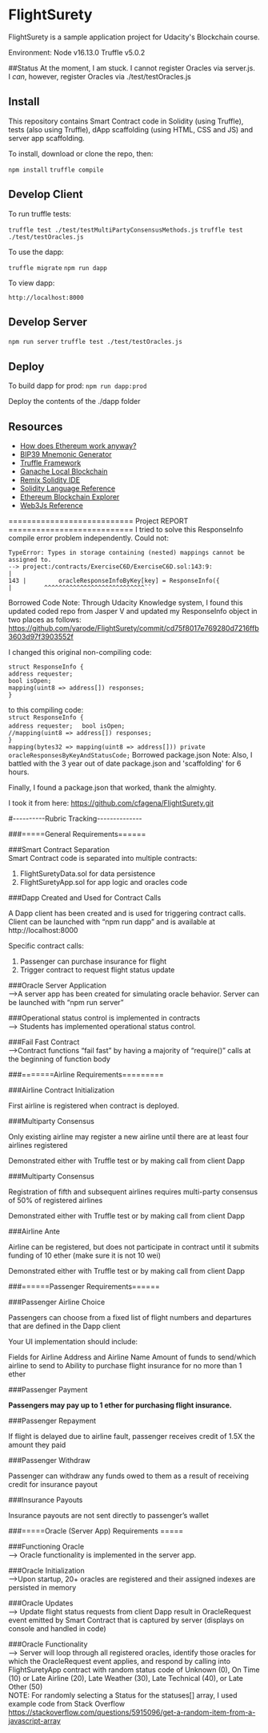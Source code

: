 # FlightSurety

FlightSurety is a sample application project for Udacity's Blockchain course.

Environment:
Node v16.13.0
Truffle v5.0.2

##Status
At the moment, I am stuck. I cannot register Oracles via server.js.  
I _can_, however, register Oracles via ./test/testOracles.js



## Install

This repository contains Smart Contract code in Solidity (using Truffle), tests (also using Truffle), dApp scaffolding (using HTML, CSS and JS) and server app scaffolding.

To install, download or clone the repo, then:

`npm install`
`truffle compile`

## Develop Client

To run truffle tests:

`truffle test ./test/testMultiPartyConsensusMethods.js`
`truffle test ./test/testOracles.js`

To use the dapp:

`truffle migrate`
`npm run dapp`

To view dapp:

`http://localhost:8000`

## Develop Server

`npm run server`
`truffle test ./test/testOracles.js`

## Deploy

To build dapp for prod:
`npm run dapp:prod`

Deploy the contents of the ./dapp folder


## Resources

* [How does Ethereum work anyway?](https://medium.com/@preethikasireddy/how-does-ethereum-work-anyway-22d1df506369)
* [BIP39 Mnemonic Generator](https://iancoleman.io/bip39/)
* [Truffle Framework](http://truffleframework.com/)
* [Ganache Local Blockchain](http://truffleframework.com/ganache/)
* [Remix Solidity IDE](https://remix.ethereum.org/)
* [Solidity Language Reference](http://solidity.readthedocs.io/en/v0.4.24/)
* [Ethereum Blockchain Explorer](https://etherscan.io/)
* [Web3Js Reference](https://github.com/ethereum/wiki/wiki/JavaScript-API)  


=========================== Project REPORT ===========================
I tried to solve this ResponseInfo compile error problem independently. Could not:

```  
TypeError: Types in storage containing (nested) mappings cannot be assigned to.
--> project:/contracts/ExerciseC6D/ExerciseC6D.sol:143:9:
|
143 |         oracleResponseInfoByKey[key] = ResponseInfo({
|         ^^^^^^^^^^^^^^^^^^^^^^^^^^^^``
```
Borrowed Code Note: 
Through Udacity Knowledge system, I found this updated coded repo from Jasper V and updated my
ResponseInfo object in two places as follows:
https://github.com/yarode/FlightSurety/commit/cd75f8017e769280d7216ffb3603d97f3903552f

I changed this original non-compiling code:

`struct ResponseInfo {`   
`address requester;`  
`bool isOpen;`                 
`mapping(uint8 => address[]) responses;`     
`}`

to this compiling code:  
`struct ResponseInfo {  `  
`address requester;  `
`bool isOpen;  `                            
`//mapping(uint8 => address[]) responses;`   
`}`  
`mapping(bytes32 => mapping(uint8 => address[])) private oracleResponsesByKeyAndStatusCode;` 
Borrowed package.json Note: Also, I battled with the 3 year out of date package.json and 'scaffolding' for 6 hours.

Finally, I found a package.json that worked, thank the almighty.

I took it from here:
https://github.com/cfagena/FlightSurety.git


#----------Rubric Tracking--------------  

###=====General Requirements======

###Smart Contract Separation  
Smart Contract code is separated into multiple contracts:

1) FlightSuretyData.sol for data persistence
2) FlightSuretyApp.sol for app logic and oracles code

###Dapp Created and Used for Contract Calls

A Dapp client has been created and is used for triggering contract calls. Client can be launched with “npm run dapp” and is available at http://localhost:8000

Specific contract calls:

1) Passenger can purchase insurance for flight
2) Trigger contract to request flight status update

###Oracle Server Application    
-->A server app has been created for simulating oracle behavior. Server can be launched with “npm run server”

###Operational status control is implemented in contracts  
--> Students has implemented operational status control.

###Fail Fast Contract  
-->Contract functions “fail fast” by having a majority of “require()” calls at the beginning of function body

###=======Airline Requirements=========

###Airline Contract Initialization

First airline is registered when contract is deployed.

###Multiparty Consensus

Only existing airline may register a new airline until there are at least four airlines registered

Demonstrated either with Truffle test or by making call from client Dapp

###Multiparty Consensus

Registration of fifth and subsequent airlines requires multi-party consensus of 50% of registered airlines

Demonstrated either with Truffle test or by making call from client Dapp

###Airline Ante

Airline can be registered, but does not participate in contract until it submits funding of 10 ether (make sure it is not 10 wei)

Demonstrated either with Truffle test or by making call from client Dapp

###======Passenger Requirements======

###Passenger Airline Choice

Passengers can choose from a fixed list of flight numbers and departures that are defined in the Dapp client

Your UI implementation should include:

Fields for Airline Address and Airline Name
Amount of funds to send/which airline to send to
Ability to purchase flight insurance for no more than 1 ether

###Passenger Payment

__Passengers may pay up to 1 ether for purchasing flight insurance.__

###Passenger Repayment

If flight is delayed due to airline fault, passenger receives credit of 1.5X the amount they paid

###Passenger Withdraw

Passenger can withdraw any funds owed to them as a result of receiving credit for insurance payout

###Insurance Payouts

Insurance payouts are not sent directly to passenger’s wallet

###=====Oracle (Server App) Requirements =====

###Functioning Oracle  
--> Oracle functionality is implemented in the server app.

###Oracle Initialization    
-->Upon startup, 20+ oracles are registered and their assigned indexes are persisted in memory

###Oracle Updates  
--> Update flight status requests from client Dapp result in OracleRequest event emitted by Smart Contract that is captured by server (displays on console and handled in code)

###Oracle Functionality  
--> Server will loop through all registered oracles, identify those oracles for which the OracleRequest event applies, and respond by calling into FlightSuretyApp contract with random status code of Unknown (0), On Time (10) or Late Airline (20), Late Weather (30), Late Technical (40), or Late Other (50)  
NOTE:  For randomly selecting a Status for the statuses[] array, I used example code from Stack Overflow
https://stackoverflow.com/questions/5915096/get-a-random-item-from-a-javascript-array
